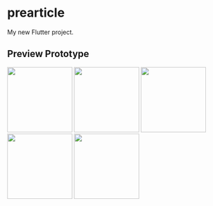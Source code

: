 # prearticle

My new Flutter project.

## Preview Prototype

<img src="Design/XD/custom – 1.png" width="150">
<img src="Design/XD/custom – 2.png" width="150">
<img src="Design/XD/custom – 3.png" width="150">
<img src="Design/XD/custom – 4.png" width="150">
<img src="Design/XD/custom – 5.png" width="150">